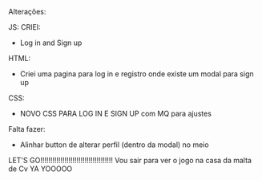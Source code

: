 Alterações:

JS: 
CRIEI:
- Log in and Sign up

HTML:

- Criei uma pagina para log in e registro onde existe um  modal para sign up

CSS:

- NOVO CSS PARA LOG IN E SIGN UP  com MQ para ajustes

Falta fazer:
- Alinhar button de alterar perfil (dentro da modal) no meio

LET'S GO!!!!!!!!!!!!!!!!!!!!!!!!!!!!!!!!!!!!
Vou sair para ver o jogo na casa da malta de Cv YA YOOOOO